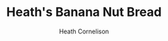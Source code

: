 ---
layout: recipe
title: "Heath's Banana Nut Bread"
author: Heath Cornelison
image: banana-bread.png
tags: breads

yield: 1 loaf
preparation_time: 15
cooking_time: 55

ingredients:
- 3 overly ripe bananas
- 1 1/2 Cups AP or whole wheat flour
- 3/4 Cup of sugar
- 1/3 Cup melted butter
- 1/4 Cup of chopped walnuts
- 1 egg
- 1 Tsp vanilla
- 1/2 Tsp baking soda
- 1 Pinch of Salt

directions:
- Preheat oven to 350 degrees. 
- Spray the bottom of your loaf pan.
- In a bowl, mash the bananas and then stir in the melted butter.
- Stir in all of the remaining ingredients. 
- Pour batter into the loaf pan.
- Bake for 55 minutes or so. Toothpick must come out clean from the center.

notes:
- Use overly ripe bananas, most groceries stores sell these in a bag near the regular bananas, and they are dirt cheap!

---
